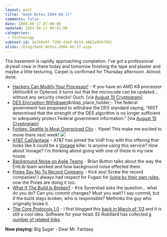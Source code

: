 ```yaml
---
layout: post
title: "Geek Notes 2004-08-17"
comments: false
date: 2004-08-17 07:40:00
updated: 2004-08-17 06:41:00
categories:
 - Technology
subtext-id: 3e310a9f-f208-43e9-8b34-a962a059f891
alias: /blog/Geek-Notes-2004-08-17.aspx
---
```



The basement is rapidly approaching completion. I've got a professional drywall crew in there today and tomorrow finishing the tape and plaster and maybe a little texturing. Carpet is confirmed for Thursday afternoon. Almost done.

  * [Hackers Can Modify Your Processor!](http://www.realworldtech.com/forums/index.cfm?action=detail&PostNum=2527&Thread=1&entryID=35446&roomID=11) - If you have an AMD K8 processor (Athlon64 or Opteron) it turns out that the microcode can be updated... without any security checks! Ouch. [via [August 15 Cryptogram](http://www.schneier.com/crypto-gram-0408.html#4)]
  * [DES Encryption Withdrawn](http://<http://csrc.nist.gov/Federal-register/July26-2004-FR-DES-Notice.pdf>)&nbsp_place_holder;- The federal government has proposed to withdraw the DES standard saying, "NIST determined that the strength of the DES algorithm is no longer sufficient to adequately protect Federal government information." [via [August 15 Cryptogram](http://www.schneier.com/crypto-gram-0408.html#4)]
  * [Forbes: Seattle Is Most Overpriced City](http://moneycentral.msn.com/content/invest/forbes/P92017.asp?GT1=4574&Rating=8&PageID=92017#Rating) - Yipee! This make me excited to move there next week! ![](http://www.peterprovost.org/Images/Uploads/smile10.gif)
  * [AT&T CallVantage](http://www.usa.att.com/callvantage/action/smp) - AT&T has joined the VoIP fray with this offering that looks like it could be a [Vonage](http://www.vonage.com/) killer. Is anyone using this service? How about Vonage? I'm thinking about going with one of these in my new house.
  * [Background Noise on Agile Teams](http://dotnetjunkies.com/WebLog/oneagilecoder/archive/2004/08/13/21948.aspx) - Brian Button talks about the way the EntLib team worked and how background noise effected them.
  * [Pixies Say No To Record Company](http://techdirt.com/articles/20040813/0241212.shtml) - Kick ass! Screw the record companies! I always had respect for Fugazi for [living by their own rules](http://users.pandora.be/fugazi/fugazi_jeff_clark_article.htm), now the Pixies are doing it too.
  * [What If The Build Is Broken?](http://weblogs.ilg.com/KSyverstad/archive/2004/08/13/448.aspx) - Kris Syverstad asks the question... what do you do? Can you commit changes? Must you wait? I say commit, but if the build stays broken, who is responsible? Methinks the guy who originally broke it.
  * [The Core Protocols 1.0](http://www.mccarthy-tech.com/thecore10.pdf) - I first blogged this [back in March of '03](http://www.peterprovost.org/archive/2003/03/26/306.aspx) and it is still a cool idea. Software for your head. Eli Robillard has collected [a number of related links](http://weblogs.asp.net/erobillard/archive/2004/08/13/214400.aspx).

**Now playing:** Big Sugar - Dear Mr. Fantasy
